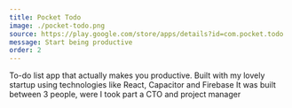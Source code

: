 ```yaml
---
title: Pocket Todo
image: ./pocket-todo.png
source: https://play.google.com/store/apps/details?id=com.pocket.todo
message: Start being productive
order: 2
---
```


To-do list app that actually makes you productive.
Built with my lovely startup using technologies like React, Capacitor and Firebase
It was built between 3 people, were I took part a CTO and project manager
